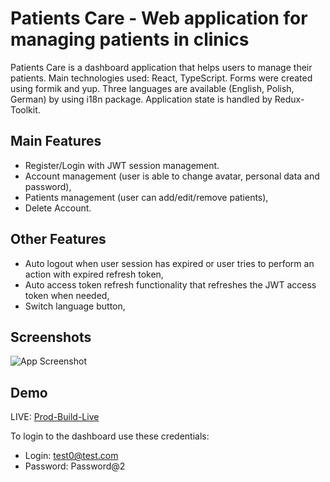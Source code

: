 # Patients Care - Web application for managing patients in clinics

Patients Care is a dashboard application that helps users to manage their patients. Main technologies used: React, TypeScript.
Forms were created using formik and yup. Three languages are available (English, Polish, German) by using i18n package.
Application state is handled by Redux-Toolkit.


## Main Features

- Register/Login with JWT session management.
- Account management (user is able to change avatar, personal data and password),
- Patients management (user can add/edit/remove patients),
- Delete Account.

## Other Features
- Auto logout when user session has expired or user tries to perform an action with expired refresh token,
- Auto access token refresh functionality that refreshes the JWT access token when needed,
- Switch language button,


## Screenshots

![App Screenshot](https://i.imgur.com/q474AOq.png)

## Demo
LIVE: [Prod-Build-Live](https://patients-care-hubert-sajdak.netlify.app)

To login to the dashboard use these credentials:
- Login: test0@test.com
- Password: Password@2


